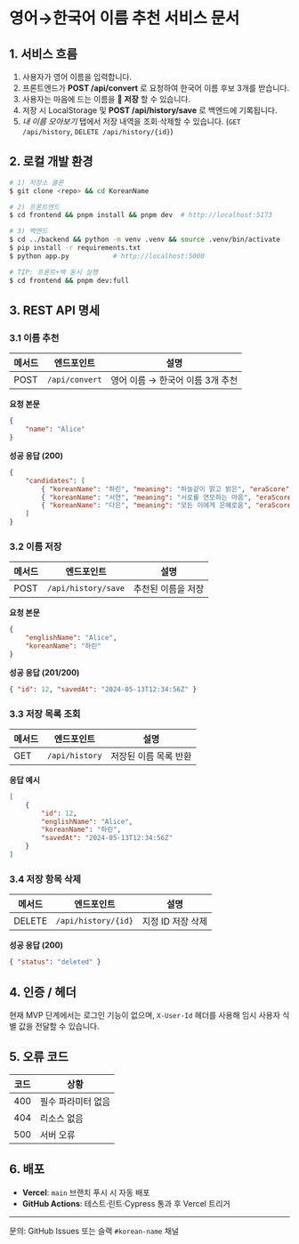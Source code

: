 # 영어→한국어 이름 추천 서비스 문서

## 1. 서비스 흐름

1. 사용자가 영어 이름을 입력합니다.
2. 프론트엔드가 **POST /api/convert** 로 요청하여 한국어 이름 후보 3개를 받습니다.
3. 사용자는 마음에 드는 이름을 **💾 저장** 할 수 있습니다.
4. 저장 시 LocalStorage 및 **POST /api/history/save** 로 백엔드에 기록됩니다.
5. _내 이름 모아보기_ 탭에서 저장 내역을 조회·삭제할 수 있습니다. (`GET /api/history`, `DELETE /api/history/{id}`)

## 2. 로컬 개발 환경

```bash
# 1) 저장소 클론
$ git clone <repo> && cd KoreanName

# 2) 프론트엔드
$ cd frontend && pnpm install && pnpm dev  # http://localhost:5173

# 3) 백엔드
$ cd ../backend && python -m venv .venv && source .venv/bin/activate
$ pip install -r requirements.txt
$ python app.py           # http://localhost:5000

# TIP: 프론트+백 동시 실행
$ cd frontend && pnpm dev:full
```

## 3. REST API 명세

### 3.1 이름 추천

| 메서드 | 엔드포인트     | 설명                             |
| ------ | -------------- | -------------------------------- |
| POST   | `/api/convert` | 영어 이름 → 한국어 이름 3개 추천 |

**요청 본문**

```json
{
    "name": "Alice"
}
```

**성공 응답 (200)**

```json
{
    "candidates": [
        { "koreanName": "하린", "meaning": "하늘같이 맑고 밝은", "eraScore": 0.82 },
        { "koreanName": "서연", "meaning": "서로를 연모하는 마음", "eraScore": 0.71 },
        { "koreanName": "다은", "meaning": "모든 이에게 은혜로움", "eraScore": 0.63 }
    ]
}
```

### 3.2 이름 저장

| 메서드 | 엔드포인트          | 설명               |
| ------ | ------------------- | ------------------ |
| POST   | `/api/history/save` | 추천된 이름을 저장 |

**요청 본문**

```json
{
    "englishName": "Alice",
    "koreanName": "하린"
}
```

**성공 응답 (201/200)**

```json
{ "id": 12, "savedAt": "2024-05-13T12:34:56Z" }
```

### 3.3 저장 목록 조회

| 메서드 | 엔드포인트     | 설명                  |
| ------ | -------------- | --------------------- |
| GET    | `/api/history` | 저장된 이름 목록 반환 |

**응답 예시**

```json
[
    {
        "id": 12,
        "englishName": "Alice",
        "koreanName": "하린",
        "savedAt": "2024-05-13T12:34:56Z"
    }
]
```

### 3.4 저장 항목 삭제

| 메서드 | 엔드포인트          | 설명              |
| ------ | ------------------- | ----------------- |
| DELETE | `/api/history/{id}` | 지정 ID 저장 삭제 |

**성공 응답 (200)**

```json
{ "status": "deleted" }
```

## 4. 인증 / 헤더

현재 MVP 단계에서는 로그인 기능이 없으며, `X-User-Id` 헤더를 사용해 임시 사용자 식별 값을 전달할 수 있습니다.

## 5. 오류 코드

| 코드 | 상황               |
| ---- | ------------------ |
| 400  | 필수 파라미터 없음 |
| 404  | 리소스 없음        |
| 500  | 서버 오류          |

## 6. 배포

-   **Vercel**: `main` 브랜치 푸시 시 자동 배포
-   **GitHub Actions**: 테스트·린트·Cypress 통과 후 Vercel 트리거

---

문의: GitHub Issues 또는 슬랙 `#korean-name` 채널
